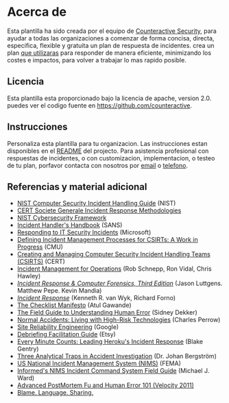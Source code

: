 # Acerca de

Esta plantilla ha sido creada por el equipo de [Counteractive Security](https://www.counteractive.net), para ayudar a todas las organizaciones a comenzar de forma concisa, directa, especifica, flexible y gratuita un plan de respuesta de incidentes. crea un plan [que utilizaras](https://www.counteractive.net/posts/an-ir-plan-you-will-use/) para responder de manera eficiente, minimizando los costes e impactos, para volver a trabajar lo mas rapido posible.


## Licencia

Esta plantilla esta proporcionado bajo la licencia de apache, version 2.0. puedes ver el codigo fuente en https://github.com/counteractive.


## Instrucciones

Personaliza esta plantilla para tu organizacion. Las instrucciones estan disponibles en el [README](https://github.com/counteractive) del projecto. Para asistencia profesional con respuestas de incidentes, o con customizacion, implementacion, o testeo de tu plan, porfavor contacta con nosotros por [email](mailto:support@counteractive.net) o [telefono](tel:+18889255765).


## Referencias y material adicional

* [NIST Computer Security Incident Handling Guide](http://nvlpubs.nist.gov/nistpubs/SpecialPublications/NIST.SP.800-61r2.pdf) (NIST)
* [CERT Societe Generale Incident Response Methodologies](https://github.com/certsocietegenerale/IRM/tree/master/EN)
* [NIST Cybersecurity Framework](https://www.nist.gov/cyberframework)
* [Incident Handler's Handbook](https://www.sans.org/reading-room/whitepapers/incident/incident-handlers-handbook-33901) (SANS)
* [Responding to IT Security Incidents](https://technet.microsoft.com/en-us/library/cc700825.aspx) (Microsoft)
* [Defining Incident Management Processes for CSIRTs: A Work in Progress](http://resources.sei.cmu.edu/library/asset-view.cfm?assetid=7153) (CMU)
* [Creating and Managing Computer Security Incident Handling Teams (CSIRTS)](https://www.first.org/conference/2008/papers/killcrece-georgia-slides.pdf) (CERT)
* [Incident Management for Operations](http://shop.oreilly.com/product/0636920036159.do) (Rob Schnepp, Ron Vidal, Chris Hawley)
* [_Incident Response & Computer Forensics, Third Edition_](http://a.co/cUkFzMh) (Jason Luttgens. Matthew Pepe. Kevin Mandia)
* [_Incident Response_](http://shop.oreilly.com/product/9780596001308.do) (Kenneth R. van Wyk, Richard Forno)
* [The Checklist Manifesto](http://atulgawande.com/book/the-checklist-manifesto/) (Atul Gawande)
* [The Field Guide to Understanding Human Error](https://www.amazon.com/Field-Guide-Understanding-Human-Error/dp/0754648265) (Sidney Dekker)
* [Normal Accidents: Living with High-Risk Technologies](https://www.amazon.com/Normal-Accidents-Living-High-Risk-Technologies/dp/0691004129) (Charles Perrow)
* [Site Reliability Engineering](https://landing.google.com/sre/book.html) (Google)
* [Debriefing Facilitation Guide](http://extfiles.etsy.com/DebriefingFacilitationGuide.pdf) (Etsy)
* [Every Minute Counts: Leading Heroku's Incident Response](https://www.heavybit.com/library/video/every-minute-counts-coordinating-herokus-incident-response/) (Blake Gentry)
* [Three Analytical Traps in Accident Investigation](https://www.youtube.com/watch?v=TqaFT-0cY7U) (Dr. Johan Bergström)
* [US National Incident Management System (NIMS)](https://www.fema.gov/national-incident-management-system) (FEMA)
* [Informed's NIMS Incident Command System Field Guide](https://www.amazon.com/gp/product/1284038408) (Michael J. Ward)
* [Advanced PostMortem Fu and Human Error 101 (Velocity 2011)](http://www.slideshare.net/jallspaw/advanced-postmortem-fu-and-human-error-101-velocity-2011)
* [Blame. Language. Sharing.](http://fractio.nl/2015/10/30/blame-language-sharing/)

